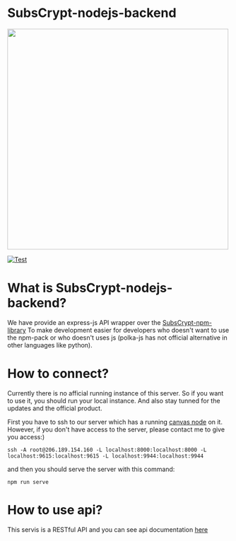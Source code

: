 # SubsCrypt-nodejs-backend
<img src="https://oxydev.github.io/SubsCrypt-docs/images/logo2.png" width="500">

[![Test](https://github.com/oxydev/SubsCrypt-nodejs-backend/actions/workflows/node.js.yml/badge.svg)](https://github.com/oxydev/SubsCrypt-nodejs-backend/actions/workflows/node.js.yml)

# What is SubsCrypt-nodejs-backend?
We have provide an express-js API wrapper over the [SubsCrypt-npm-library](https://github.com/oxydev/SubsCrypt-npm-library/) To make development easier for developers who doesn't want to use the npm-pack or who doesn't uses js (polka-js has not official alternative in other languages like python).

# How to connect?
Currently there is no afficial running instance of this server. So if you want to use it, you should run your local instance. And also stay tunned for the updates and the official product.


First you have to ssh to our server which has a running [canvas node](https://github.com/paritytech/canvas-node) on it. However, if you don't have access to the server, please contact me to give you access:)
```
ssh -A root@206.189.154.160 -L localhost:8000:localhost:8000 -L localhost:9615:localhost:9615 -L localhost:9944:localhost:9944
```

and then you should serve the server with this command:
```
npm run serve
```

# How to use api?
This servis is a RESTful API and you can see api documentation [here]()
